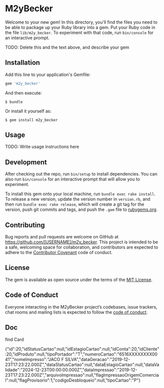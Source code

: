 # M2yBecker

Welcome to your new gem! In this directory, you'll find the files you need to be able to package up your Ruby library into a gem. Put your Ruby code in the file `lib/m2y_becker`. To experiment with that code, run `bin/console` for an interactive prompt.

TODO: Delete this and the text above, and describe your gem

## Installation

Add this line to your application's Gemfile:

```ruby
gem 'm2y_becker'
```

And then execute:

    $ bundle

Or install it yourself as:

    $ gem install m2y_becker

## Usage

TODO: Write usage instructions here

## Development

After checking out the repo, run `bin/setup` to install dependencies. You can also run `bin/console` for an interactive prompt that will allow you to experiment.

To install this gem onto your local machine, run `bundle exec rake install`. To release a new version, update the version number in `version.rb`, and then run `bundle exec rake release`, which will create a git tag for the version, push git commits and tags, and push the `.gem` file to [rubygems.org](https://rubygems.org).

## Contributing

Bug reports and pull requests are welcome on GitHub at https://github.com/[USERNAME]/m2y_becker. This project is intended to be a safe, welcoming space for collaboration, and contributors are expected to adhere to the [Contributor Covenant](http://contributor-covenant.org) code of conduct.

## License

The gem is available as open source under the terms of the [MIT License](https://opensource.org/licenses/MIT).

## Code of Conduct

Everyone interacting in the M2yBecker project’s codebases, issue trackers, chat rooms and mailing lists is expected to follow the [code of conduct](https://github.com/[USERNAME]/m2y_becker/blob/master/CODE_OF_CONDUCT.md).


## Doc

find Card

{"id":20,"idStatusCartao":null,"idEstagioCartao":null,"idConta":20,"idCliente":20,"idProduto":null,"tipoPortador":"T","numeroCartao":"6516XXXXXXXX0041","nomeImpresso":"JACO F SILVA","dataGeracao":"2019-12-23T17:23:22.000Z","dataStatusCartao":null,"dataEstagioCartao":null,"dataValidade":"2024-12-23T00:00:00.000Z","dataImpressao":"2019-12-23T17:23:22.000Z","arquivoImpressao":null,"flagImpressaoOrigemComercial":null,"flagProvisorio":1,"codigoDesbloqueio":null,"tipoCartao":"P"}
